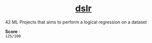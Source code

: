 <h1 align="center"><u>dslr</u></h1>
42 ML Projects that aims to perform a logical regression on a dataset

**Score** :
<br>
`125/100`
